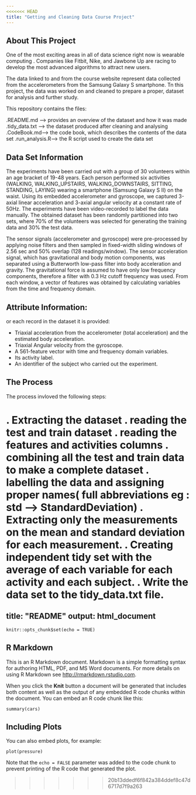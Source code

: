 ```yaml
---
<<<<<<< HEAD
title: "Getting and Cleaning Data Course Project"
---
```



## About This Project


One of the most exciting areas in all of data science right now is wearable computing . Companies like Fitbit, Nike, and Jawbone Up are racing to develop the most advanced algorithms to attract new users. 

The data linked to and from the course website represent data collected from the accelerometers from the Samsung Galaxy S smartphone. Tn this project, the data was worked on and cleaned to prepare a proper, dataset for analysis and further study.

This repository contains the files:

.README.md  -->  provides an overview of the dataset and how it was made
.tidy_data.txt --> the dataset produced after cleaning and analysing
.CodeBook.md--> the code book, which describes the contents of the data set 
.run_analysis.R--> the R script used to create the data set 

## Data Set Information

The experiments have been carried out with a group of 30 volunteers within an age bracket of 19-48 years. Each person performed six activities (WALKING, WALKING_UPSTAIRS, WALKING_DOWNSTAIRS, SITTING, STANDING, LAYING) wearing a smartphone (Samsung Galaxy S II) on the waist. Using its embedded accelerometer and gyroscope, we captured 3-axial linear acceleration and 3-axial angular velocity at a constant rate of 50Hz. The experiments have been video-recorded to label the data manually. The obtained dataset has been randomly partitioned into two sets, where 70% of the volunteers was selected for generating the training data and 30% the test data. 

The sensor signals (accelerometer and gyroscope) were pre-processed by applying noise filters and then sampled in fixed-width sliding windows of 2.56 sec and 50% overlap (128 readings/window). The sensor acceleration signal, which has gravitational and body motion components, was separated using a Butterworth low-pass filter into body acceleration and gravity. The gravitational force is assumed to have only low frequency components, therefore a filter with 0.3 Hz cutoff frequency was used. From each window, a vector of features was obtained by calculating variables from the time and frequency domain.


## Attribute Information:

or each record in the dataset it is provided: 
- Triaxial acceleration from the accelerometer (total acceleration) and the estimated body acceleration. 
- Triaxial Angular velocity from the gyroscope. 
- A 561-feature vector with time and frequency domain variables. 
- Its activity label. 
- An identifier of the subject who carried out the experiment.


## The Process

The process invloved the following steps:

. Extracting the dataset
. reading the test and train dataset
. reading the features and activities columns
. combining all the test and train data to make a complete dataset
. labelling the data and assigning proper names( full abbreviations eg : std --> StandardDeviation)
. Extracting only the measurements on the mean and standard deviation for each measurement.
. Creating independent tidy set with the average of each variable for each activity and each            subject.
. Write the data set to the tidy_data.txt file.
=======
title: "README"
output: html_document
---

```{r setup, include=FALSE}
knitr::opts_chunk$set(echo = TRUE)
```

## R Markdown

This is an R Markdown document. Markdown is a simple formatting syntax for authoring HTML, PDF, and MS Word documents. For more details on using R Markdown see <http://rmarkdown.rstudio.com>.

When you click the **Knit** button a document will be generated that includes both content as well as the output of any embedded R code chunks within the document. You can embed an R code chunk like this:

```{r cars}
summary(cars)
```

## Including Plots

You can also embed plots, for example:

```{r pressure, echo=FALSE}
plot(pressure)
```

Note that the `echo = FALSE` parameter was added to the code chunk to prevent printing of the R code that generated the plot.
>>>>>>> 20b13ddedf6f842a384ddef8c47d6717d7f9a263
